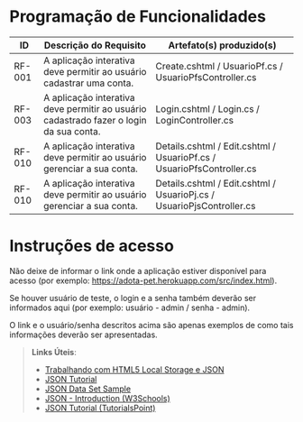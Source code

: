 # Programação de Funcionalidades

|ID    | Descrição do Requisito  | Artefato(s) produzido(s) |
|------|-----------------------------------------|----|
|RF-001| A aplicação interativa deve permitir ao usuário cadastrar uma conta. | Create.cshtml / UsuarioPf.cs / UsuarioPfsController.cs | 
|RF-003| A aplicação interativa deve permitir ao usuário cadastrado fazer o login da sua conta.  | Login.cshtml / Login.cs / LoginController.cs |
|RF-010| A aplicação interativa deve permitir ao usuário gerenciar a sua conta. | Details.cshtml / Edit.cshtml / UsuarioPf.cs / UsuarioPfsController.cs |
|RF-010| A aplicação interativa deve permitir ao usuário gerenciar a sua conta. | Details.cshtml / Edit.cshtml / UsuarioPj.cs / UsuarioPjsController.cs |

# Instruções de acesso

Não deixe de informar o link onde a aplicação estiver disponível para acesso (por exemplo: https://adota-pet.herokuapp.com/src/index.html).

Se houver usuário de teste, o login e a senha também deverão ser informados aqui (por exemplo: usuário - admin / senha - admin).

O link e o usuário/senha descritos acima são apenas exemplos de como tais informações deverão ser apresentadas.

> **Links Úteis**:
>
> - [Trabalhando com HTML5 Local Storage e JSON](https://www.devmedia.com.br/trabalhando-com-html5-local-storage-e-json/29045)
> - [JSON Tutorial](https://www.w3resource.com/JSON)
> - [JSON Data Set Sample](https://opensource.adobe.com/Spry/samples/data_region/JSONDataSetSample.html)
> - [JSON - Introduction (W3Schools)](https://www.w3schools.com/js/js_json_intro.asp)
> - [JSON Tutorial (TutorialsPoint)](https://www.tutorialspoint.com/json/index.htm)
